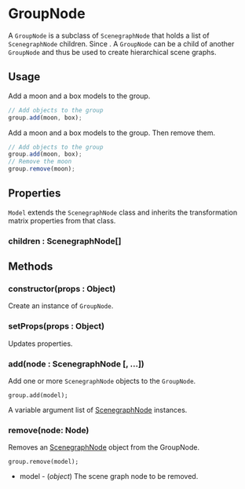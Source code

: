 # GroupNode

A `GroupNode` is a subclass of `ScenegraphNode` that holds a list of `ScenegraphNode` children. Since . A `GroupNode` can be a child of another `GroupNode` and thus be used to create hierarchical scene graphs.

## Usage

Add a moon and a box models to the group.

```js
// Add objects to the group
group.add(moon, box);
```

Add a moon and a box models to the group. Then remove them.

```js
// Add objects to the group
group.add(moon, box);
// Remove the moon
group.remove(moon);
```

## Properties

`Model` extends the `ScenegraphNode` class and inherits the transformation matrix properties from that class.

### children : ScenegraphNode[]

## Methods

### constructor(props : Object)

Create an instance of `GroupNode`.

### setProps(props : Object)

Updates properties.

### add(node : ScenegraphNode [, ...])

Add one or more `ScenegraphNode` objects to the `GroupNode`.

`group.add(model);`

A variable argument list of [ScenegraphNode](/docs/api-reference/experimental/scenegraph/scenegraph-node) instances.

### remove(node: Node)

Removes an [ScenegraphNode](/docs/api-reference/experimental/scenegraph/scenegraph-node) object from the GroupNode.

    group.remove(model);

- model - (_object_) The scene graph node to be removed.
